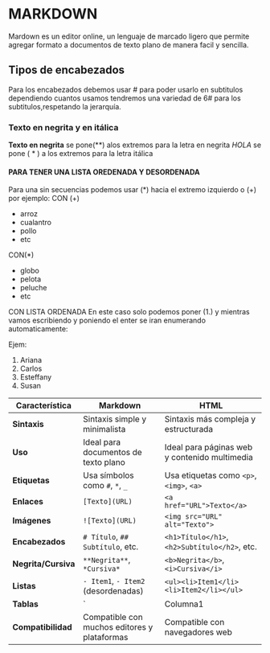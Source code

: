 # MARKDOWN
Mardown es un editor online, un lenguaje de marcado ligero que permite agregar formato a documentos de texto plano de manera facil y sencilla.

## Tipos de encabezados 
Para los encabezados debemos usar  # para poder usarlo en subtitulos dependiendo cuantos usamos tendremos una variedad de 6# para los subtitulos,respetando la jerarquía.

### Texto en negrita y en itálica
**Texto en negrita**   se pone(**) alos extremos para la letra en negrita 
*HOLA*   se pone ( * ) a los extremos para la letra itálica 

#### PARA TENER UNA LISTA OREDENADA Y DESORDENADA 
Para una sin secuencias podemos usar (*) hacia el extremo izquierdo o (+)
por ejemplo:
CON (+)
+ arroz
+ cualantro 
+ pollo
+ etc
 
CON(*)
* globo
* pelota
* peluche
* etc
 
CON LISTA ORDENADA
En este caso solo podemos poner (1.) y mientras vamos escribiendo y poniendo el enter se iran enumerando automaticamente:

Ejem:
1. Ariana
2. Carlos
3. Esteffany
4. Susan
 
| Característica      | Markdown                                      | HTML                                             |
|---------------------|-----------------------------------------------|--------------------------------------------------|
| **Sintaxis**        | Sintaxis simple y minimalista                 | Sintaxis más compleja y estructurada             |
| **Uso**             | Ideal para documentos de texto plano         | Ideal para páginas web y contenido multimedia     |
| **Etiquetas**       | Usa símbolos como `#`, `*`, `_`               | Usa etiquetas como `<p>`, `<img>`, `<a>`          |
| **Enlaces**         | `[Texto](URL)`                                | `<a href="URL">Texto</a>`                        |
| **Imágenes**        | `![Texto](URL)`                               | `<img src="URL" alt="Texto">`                    |
| **Encabezados**     | `# Título`, `## Subtítulo`, etc.              | `<h1>Título</h1>`, `<h2>Subtítulo</h2>`, etc.     |
| **Negrita/Cursiva** | `**Negrita**`, `*Cursiva*`                     | `<b>Negrita</b>`, `<i>Cursiva</i>`                |
| **Listas**          | `- Item1`, `- Item2` (desordenadas)           | `<ul><li>Item1</li><li>Item2</li></ul>`          |
| **Tablas**          | `| Columna1 | Columna2 |`                     | `<table><tr><td>Columna1</td><td>Columna2</td></tr></table>` |
| **Compatibilidad**  | Compatible con muchos editores y plataformas  | Compatible con navegadores web                  |




